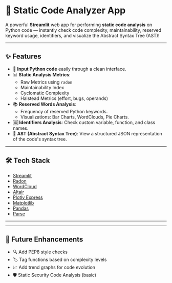 <h1>🚀 Static Code Analyzer App</h1>

<p>A powerful <strong>Streamlit</strong> web app for performing <strong>static code analysis</strong> on Python code — instantly check code complexity, maintainability, reserved keyword usage, identifiers, and visualize the Abstract Syntax Tree (AST)!</p>

<hr>

<h2>✨ Features</h2>
<ul>
  <li>📄 <strong>Input Python code</strong> easily through a clean interface.</li>
  <li>📊 <strong>Static Analysis Metrics</strong>:
    <ul>
      <li>Raw Metrics using <code>radon</code></li>
      <li>Maintainability Index</li>
      <li>Cyclomatic Complexity</li>
      <li>Halstead Metrics (effort, bugs, operands)</li>
    </ul>
  </li>
  <li>📚 <strong>Reserved Words Analysis</strong>:
    <ul>
      <li>Frequency of reserved Python keywords.</li>
      <li>Visualizations: Bar Charts, WordClouds, Pie Charts.</li>
    </ul>
  </li>
  <li>🆔 <strong>Identifiers Analysis</strong>: Check custom variable, function, and class names.</li>
  <li>🌳 <strong>AST (Abstract Syntax Tree)</strong>: View a structured JSON representation of the code's syntax tree.</li>
</ul>

<hr>

<h2>🛠️ Tech Stack</h2>
<ul>
  <li><a href="https://streamlit.io/">Streamlit</a></li>
  <li><a href="https://radon.readthedocs.io/">Radon</a></li>
  <li><a href="https://github.com/amueller/word_cloud">WordCloud</a></li>
  <li><a href="https://altair-viz.github.io/">Altair</a></li>
  <li><a href="https://plotly.com/python/plotly-express/">Plotly Express</a></li>
  <li><a href="https://matplotlib.org/">Matplotlib</a></li>
  <li><a href="https://pandas.pydata.org/">Pandas</a></li>
  <li><a href="https://pypi.org/project/parse/">Parse</a></li>
</ul>

<hr>






<hr>

<h2>🧠 Future Enhancements</h2>
<ul>
  <li>🔍 Add PEP8 style checks</li>
  <li>🏷️ Tag functions based on complexity levels</li>
  <li>📈 Add trend graphs for code evolution</li>
  <li>🛡️ Static Security Code Analysis (basic)</li>
</ul>

